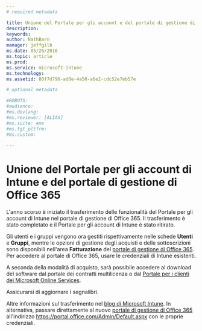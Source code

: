 ```yaml
---
# required metadata

title: Unione del Portale per gli account e del portale di gestione di Office 365 | Microsoft Intune
description:
keywords:
author: NathBarn
manager: jeffgilb
ms.date: 05/26/2016
ms.topic: article
ms.prod:
ms.service: microsoft-intune
ms.technology:
ms.assetid: 80f7d796-ad0e-4a50-a6e2-cdc52e7eb57e

# optional metadata

#ROBOTS:
#audience:
#ms.devlang:
#ms.reviewer: [ALIAS]
#ms.suite: ems
#ms.tgt_pltfrm:
#ms.custom:

---
```


# Unione del Portale per gli account di Intune e del portale di gestione di Office 365

L'anno scorso è iniziato il trasferimento delle funzionalità del Portale per gli account di Intune nel portale di gestione di Office 365. Il trasferimento è stato completato e il Portale per gli account di Intune è stato ritirato.

Gli utenti e i gruppi vengono ora gestiti rispettivamente nelle schede **Utenti** e **Gruppi**, mentre le opzioni di gestione degli acquisti e delle sottoscrizioni sono disponibili nell'area **Fatturazione** del [portale di gestione di Office 365](https://portal.office.com/Admin/Default.aspx). Per accedere al portale di Office 365, usare le credenziali di Intune esistenti.

A seconda della modalità di acquisto, sarà possibile accedere al download del software dal portale dei contratti multilicenza o dal [Portale per i clienti dei Microsoft Online Services](http://go.microsoft.com/fwlink/?LinkId=259567).

Assicurarsi di aggiornare i segnalibri.

Altre informazioni sul trasferimento nel [blog di Microsoft Intune](https://blogs.technet.microsoft.com/microsoftintune/2015/09/01/intune-and-ems-subscriptions-now-available-in-the-office-365-portal/). In alternativa, passare direttamente al nuovo [portale di gestione di Office 365](https://portal.office.com/Admin/Default.aspx) all'indirizzo https://portal.office.com/Admin/Default.aspx con le proprie credenziali.


<!--HONumber=Jun16_HO2-->


